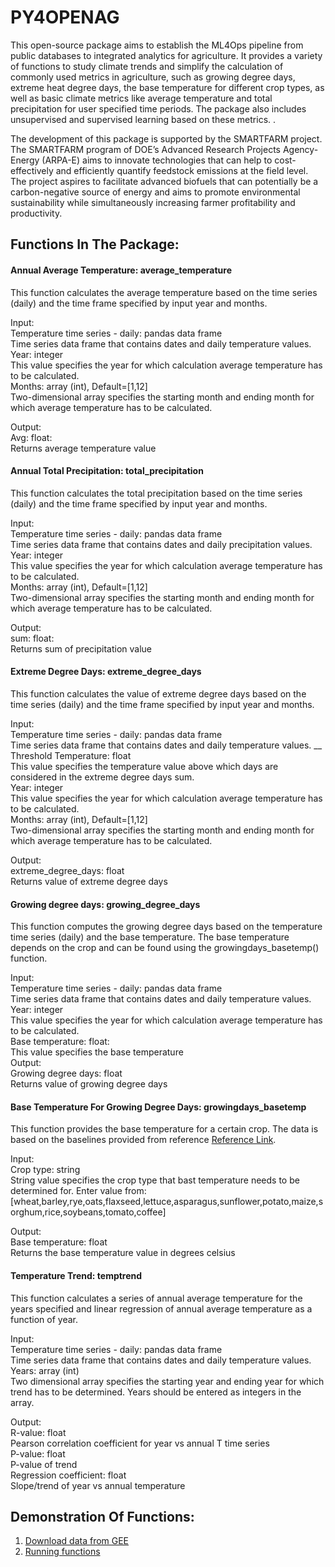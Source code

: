 # PY4OPENAG

This open-source package aims to establish the ML4Ops pipeline from public databases to integrated analytics for agriculture. It provides  a variety of functions  to study climate trends and simplify the calculation of commonly used metrics in agriculture, such as growing degree days, extreme heat degree days, the base temperature for different crop types, as well as basic climate metrics like average temperature and total precipitation for user specified time periods. The package also includes unsupervised and supervised learning based on these metrics. . 

The development of this package is supported by the SMARTFARM project. The SMARTFARM program of DOE’s Advanced Research Projects Agency-Energy (ARPA-E) aims to innovate technologies that can help to cost-effectively and efficiently quantify feedstock emissions at the field level. The project aspires to facilitate advanced biofuels that can potentially be a carbon-negative source of energy and aims to promote environmental sustainability while simultaneously increasing farmer profitability and productivity. 


## Functions In The Package:

#### Annual Average Temperature: average_temperature
 
This function calculates the average temperature based on the time series (daily) and the time frame specified by input year and months.    
 
Input: \
Temperature time series - daily: pandas data frame \
Time series data frame that contains dates and daily temperature values. \
Year: integer \
This value specifies the year for which calculation average temperature has to be calculated. \
Months: array (int), Default=[1,12]\
Two-dimensional array specifies the starting month and ending month for which average temperature has to be calculated.
 
Output:\
Avg: float:\
Returns average temperature value
 
 
#### Annual Total Precipitation: total_precipitation
 
This function calculates the total precipitation based on the time series (daily) and the time frame specified by input year and months.    
 
Input: \
Temperature time series - daily: pandas data frame \
Time series data frame that contains dates and daily precipitation values. \
Year: integer\
This value specifies the year for which calculation average temperature has to be calculated. \
Months: array (int), Default=[1,12]\
Two-dimensional array specifies the starting month and ending month for which average temperature has to be calculated.
 
Output:\
sum: float:\
Returns sum of precipitation value
 
 
#### Extreme Degree Days: extreme_degree_days
 
This function calculates the value of extreme degree days based on the time series (daily) and the time frame specified by input year and months.    
 
Input: \
Temperature time series - daily: pandas data frame \
Time series data frame that contains dates and daily temperature values. __ 
Threshold Temperature: float \
This value specifies the temperature value above which days are considered in the extreme degree days sum.\
Year: integer\
This value specifies the year for which calculation average temperature has to be calculated. \
Months: array (int), Default=[1,12]\
Two-dimensional array specifies the starting month and ending month for which average temperature has to be calculated.
 
Output:\
extreme_degree_days: float \
Returns value of extreme degree days
 
#### Growing degree days: growing_degree_days
 
This function computes the growing degree days based on the temperature time series (daily) and the base temperature. The base temperature depends on the crop and can be found using the growingdays_basetemp() function.
 
Input: \
Temperature time series - daily: pandas data frame \
Time series data frame that contains dates and daily temperature values. \
Year: integer \
This value specifies the year for which calculation average temperature has to be calculated. \
Base temperature: float:\
This value specifies the base temperature \
Output: \
Growing degree days: float\
Returns value of growing degree days
 
#### Base Temperature For Growing Degree Days: growingdays_basetemp 
 
This function provides the base temperature for a certain crop. The data is based on the baselines provided from reference [Reference Link](https://en.wikipedia.org/wiki/Growing_degree-day).
 
Input: \
Crop type: string \
String value specifies the crop type that bast temperature needs to be determined for. Enter value from: [wheat,barley,rye,oats,flaxseed,lettuce,asparagus,sunflower,potato,maize,sorghum,rice,soybeans,tomato,coffee] 
 
Output: \
Base temperature: float \
Returns the base temperature value in degrees celsius
 
#### Temperature Trend: temptrend
 
This function calculates a series of annual average temperature for the years specified and linear regression of annual average temperature as a function of year. 
 
Input: \
Temperature time series - daily: pandas data frame \
Time series data frame that contains dates and daily temperature values. \
Years: array (int)\
Two dimensional array specifies the starting year and ending year for which trend has to be determined. Years should be entered as integers in the array.
 
Output:\
R-value: float\
Pearson correlation coefficient for year vs annual T time series\
P-value: float\
P-value of trend\
Regression coefficient: float\
Slope/trend of year vs annual temperature

## Demonstration Of Functions:

1. [Download data from GEE](https://colab.research.google.com/drive/1hjUK8Dm66VqoQkbXcvv-405CT4wGDuPL)
2. [Running functions](https://colab.research.google.com/drive/12RtHj3OmjxfOxZadWmA93v9vXr8bYqV6)

